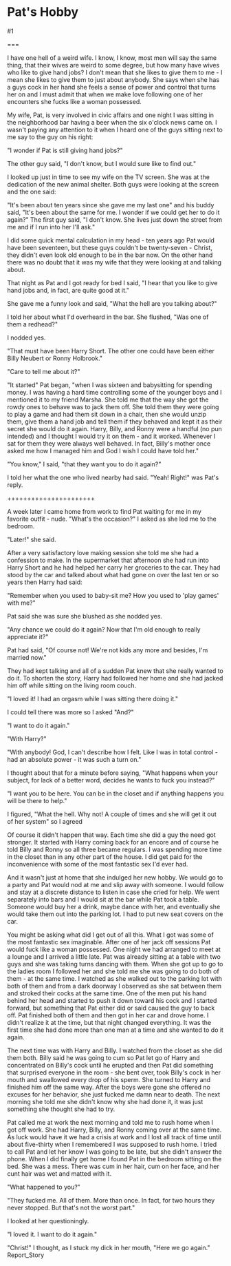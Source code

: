 Pat's Hobby
===========
#1 

 

 

===

I have one hell of a weird wife. I know, I know, most men will say the same thing, that their wives are weird to some degree, but how many have wives who like to give hand jobs? I don't mean that she likes to give them to me - I mean she likes to give them to just about anybody. She says when she has a guys cock in her hand she feels a sense of power and control that turns her on and I must admit that when we make love following one of her encounters she fucks like a woman possessed. 

 My wife, Pat, is very involved in civic affairs and one night I was sitting in the neighborhood bar having a beer when the six o'clock news came on. I wasn't paying any attention to it when I heard one of the guys sitting next to me say to the guy on his right: 

 "I wonder if Pat is still giving hand jobs?" 

 The other guy said, "I don't know, but I would sure like to find out." 

 I looked up just in time to see my wife on the TV screen. She was at the dedication of the new animal shelter. Both guys were looking at the screen and the one said: 

 "It's been about ten years since she gave me my last one" and his buddy said, "It's been about the same for me. I wonder if we could get her to do it again?" The first guy said, "I don't know. She lives just down the street from me and if I run into her I'll ask." 

 I did some quick mental calculation in my head - ten years ago Pat would have been seventeen, but these guys couldn't be twenty-seven - Christ, they didn't even look old enough to be in the bar now. On the other hand there was no doubt that it was my wife that they were looking at and talking about. 

 That night as Pat and I got ready for bed I said, "I hear that you like to give hand jobs and, in fact, are quite good at it." 

 She gave me a funny look and said, "What the hell are you talking about?" 

 I told her about what I'd overheard in the bar. She flushed, "Was one of them a redhead?" 

 I nodded yes. 

 "That must have been Harry Short. The other one could have been either Billy Neubert or Ronny Holbrook." 

 "Care to tell me about it?" 

 "It started" Pat began, "when I was sixteen and babysitting for spending money. I was having a hard time controlling some of the younger boys and I mentioned it to my friend Marsha. She told me that the way she got the rowdy ones to behave was to jack them off. She told them they were going to play a game and had them sit down in a chair, then she would unzip them, give them a hand job and tell them if they behaved and kept it as their secret she would do it again. Harry, Billy, and Ronny were a handful (no pun intended) and I thought I would try it on them - and it worked. Whenever I sat for them they were always well behaved. In fact, Billy's mother once asked me how I managed him and God I wish I could have told her." 

 "You know," I said, "that they want you to do it again?" 

 I told her what the one who lived nearby had said. "Yeah! Right!" was Pat's reply. 

 ++++++++++++++++++++++ 

 A week later I came home from work to find Pat waiting for me in my favorite outfit - nude. "What's the occasion?" I asked as she led me to the bedroom. 

 "Later!" she said. 

 After a very satisfactory love making session she told me she had a confession to make. In the supermarket that afternoon she had run into Harry Short and he had helped her carry her groceries to the car. They had stood by the car and talked about what had gone on over the last ten or so years then Harry had said: 

 "Remember when you used to baby-sit me? How you used to 'play games' with me?" 

 Pat said she was sure she blushed as she nodded yes. 

 "Any chance we could do it again? Now that I'm old enough to really appreciate it?" 

 Pat had said, "Of course not! We're not kids any more and besides, I'm married now." 

 They had kept talking and all of a sudden Pat knew that she really wanted to do it. To shorten the story, Harry had followed her home and she had jacked him off while sitting on the living room couch. 

 "I loved it! I had an orgasm while I was sitting there doing it." 

 I could tell there was more so I asked "And?" 

 "I want to do it again." 

 "With Harry?" 

 "With anybody! God, I can't describe how I felt. Like I was in total control - had an absolute power - it was such a turn on." 

 I thought about that for a minute before saying, "What happens when your subject, for lack of a better word, decides he wants to fuck you instead?" 

 "I want you to be here. You can be in the closet and if anything happens you will be there to help." 

 I figured, "What the hell. Why not! A couple of times and she will get it out of her system" so I agreed 

 Of course it didn't happen that way. Each time she did a guy the need got stronger. It started with Harry coming back for an encore and of course he told Billy and Ronny so all three became regulars. I was spending more time in the closet than in any other part of the house. I did get paid for the inconvenience with some of the most fantastic sex I'd ever had. 

 And it wasn't just at home that she indulged her new hobby. We would go to a party and Pat would nod at me and slip away with someone. I would follow and stay at a discrete distance to listen in case she cried for help. We went separately into bars and I would sit at the bar while Pat took a table. Someone would buy her a drink, maybe dance with her, and eventually she would take them out into the parking lot. I had to put new seat covers on the car. 

 You might be asking what did I get out of all this. What I got was some of the most fantastic sex imaginable. After one of her jack off sessions Pat would fuck like a woman possessed. One night we had arranged to meet at a lounge and I arrived a little late. Pat was already sitting at a table with two guys and she was taking turns dancing with them. When she got up to go to the ladies room I followed her and she told me she was going to do both of them - at the same time. I watched as she walked out to the parking lot with both of them and from a dark doorway I observed as she sat between them and stroked their cocks at the same time. One of the men put his hand behind her head and started to push it down toward his cock and I started forward, but something that Pat either did or said caused the guy to back off. Pat finished both of them and then got in her car and drove home. I didn't realize it at the time, but that night changed everything. It was the first time she had done more than one man at a time and she wanted to do it again. 

 The next time was with Harry and Billy. I watched from the closet as she did them both. Billy said he was going to cum so Pat let go of Harry and concentrated on Billy's cock until he erupted and then Pat did something that surprised everyone in the room - she bent over, took Billy's cock in her mouth and swallowed every drop of his sperm. She turned to Harry and finished him off the same way. After the boys were gone she offered no excuses for her behavior, she just fucked me damn near to death. The next morning she told me she didn't know why she had done it, it was just something she thought she had to try. 

 Pat called me at work the next morning and told me to rush home when I got off work. She had Harry, Billy, and Ronny coming over at the same time. As luck would have it we had a crisis at work and I lost all track of time until about five-thirty when I remembered I was supposed to rush home. I tried to call Pat and let her know I was going to be late, but she didn't answer the phone. When I did finally get home I found Pat in the bedroom sitting on the bed. She was a mess. There was cum in her hair, cum on her face, and her cunt hair was wet and matted with it. 

 "What happened to you?" 

 "They fucked me. All of them. More than once. In fact, for two hours they never stopped. But that's not the worst part." 

 I looked at her questioningly. 

 "I loved it. I want to do it again." 

 "Christ!" I thought, as I stuck my dick in her mouth, "Here we go again." Report_Story 

